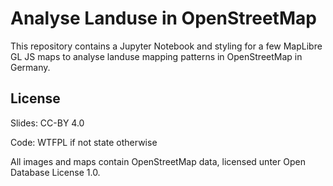 # Analyse Landuse in OpenStreetMap

This repository contains a Jupyter Notebook and styling for a few MapLibre GL JS maps to
analyse landuse mapping patterns in OpenStreetMap in Germany.

## License

Slides: CC-BY 4.0

Code: WTFPL if not state otherwise

All images and maps contain OpenStreetMap data, licensed unter Open Database License 1.0.
